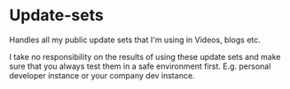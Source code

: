 # Update-sets
Handles all my public update sets that I'm using in Videos, blogs etc.

I take no responsibility on the results of using these update sets and make sure that you always test them in a safe environment first. E.g. personal developer instance or your company dev instance.
